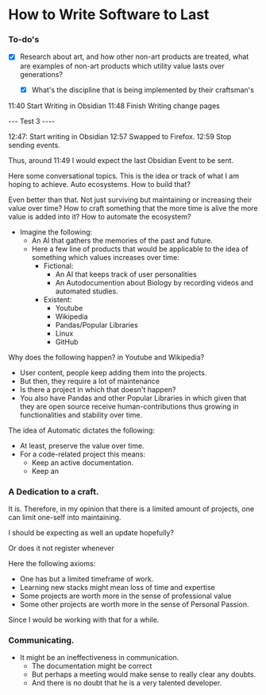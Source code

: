 
# How to Write Software to Last


### To-do's

- [x] Research about art, and how other non-art products are treated, what are examples of non-art products which utility value lasts over generations?
	- [x] What's the discipline that is being implemented by their craftsman's


11:40 Start Writing in Obsidian
11:48 Finish Writing change pages

--- Test 3 ----

12:47: Start writing in Obsidian
12:57 Swapped to Firefox.
12:59 Stop sending events.



Thus, around 11:49 I would expect the last Obsidian Event to be sent.


Here some conversational topics. This is the idea or track of what I am hoping to achieve. Auto ecosystems. How to build that?

Even better than that. Not just surviving but maintaining or increasing their value over time? How to craft something that the more time is alive the more value is added into it? How to automate the ecosystem?

- Imagine the following:
	- An AI that gathers the memories of the past and future.
	- Here a few line of products that would be applicable to the idea of something which values increases over time:
		- Fictional:
			- An AI that keeps track of user personalities
			- An Autodocumention about Biology by recording videos and automated studies.
		- Existent:
			- Youtube
			- Wikipedia
			- Pandas/Popular Libraries
			- Linux
			- GitHub

Why does the following happen? in Youtube and Wikipedia?
- User content, people keep adding them into the projects.
- But then, they require a lot of maintenance
- Is there a project in which that doesn't happen?
- You also have Pandas and other Popular Libraries in which given that they are open source receive human-contributions thus growing in functionalities and stability over time.

The idea of Automatic dictates the following:
- At least, preserve the value over time.
- For a code-related project this means:
	- Keep an active documentation.
	- Keep an 

### A Dedication to a craft.

It is. Therefore, in my opinion that there is a limited amount of projects, one can limit one-self into maintaining.

I should be expecting as well an update hopefully?

Or does it not register whenever 

Here the following axioms:
- One has but a limited timeframe of work.
- Learning new stacks might mean loss of time and expertise
- Some projects are worth more in the sense of professional value
- Some other projects are worth more in the sense of Personal Passion.

Since I would be working with that for a while.



### Communicating.

- It might be an ineffectiveness in communication.
	- The documentation might be correct
	- But perhaps a meeting would make sense to really clear any doubts.
	- And there is no doubt that he is a very talented developer.













